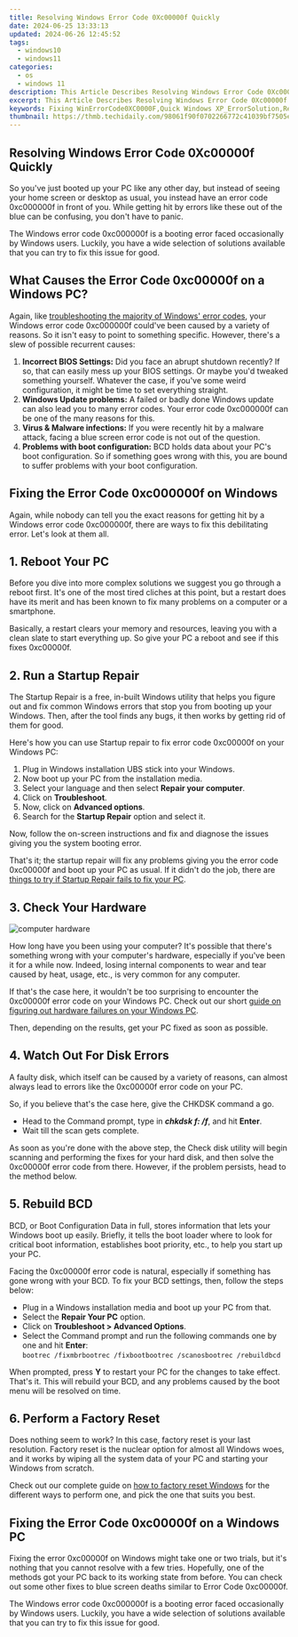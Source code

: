 ```yaml
---
title: Resolving Windows Error Code 0Xc00000f Quickly
date: 2024-06-25 13:33:13
updated: 2024-06-26 12:45:52
tags:
  - windows10
  - windows11
categories:
  - os
  - windows 11
description: This Article Describes Resolving Windows Error Code 0Xc00000f Quickly
excerpt: This Article Describes Resolving Windows Error Code 0Xc00000f Quickly
keywords: Fixing WinErrorCode0XC0000F,Quick Windows XP_ErrorSolution,Resolve XC ErrorWindows,Stop 0XC WinErrorQuickly,Correct Windows Code0XC,Fixing Windows ErrorXCFast,Resolving 0XC ErrorWinOS
thumbnail: https://thmb.techidaily.com/98061f90f0702266772c41039bf7505ea26afb88709675b4845f86d9c07123c1.jpg
---
```


## Resolving Windows Error Code 0Xc00000f Quickly

 So you've just booted up your PC like any other day, but instead of seeing your home screen or desktop as usual, you instead have an error code 0xc000000f in front of you. While getting hit by errors like these out of the blue can be confusing, you don't have to panic.

 The Windows error code 0xc000000f is a booting error faced occasionally by Windows users. Luckily, you have a wide selection of solutions available that you can try to fix this issue for good.

## What Causes the Error Code 0xc00000f on a Windows PC?

 Again, like [troubleshooting the majority of Windows' error codes](https://www.makeuseof.com/find-stop-codes-and-fix-windows-errors/), your Windows error code 0xc000000f could've been caused by a variety of reasons. So it isn't easy to point to something specific. However, there's a slew of possible recurrent causes:

1. **Incorrect BIOS Settings:** Did you face an abrupt shutdown recently? If so, that can easily mess up your BIOS settings. Or maybe you'd tweaked something yourself. Whatever the case, if you've some weird configuration, it might be time to set everything straight.
2. **Windows Update problems:** A failed or badly done Windows update can also lead you to many error codes. Your error code 0xc000000f can be one of the many reasons for this.
3. **Virus & Malware infections:** If you were recently hit by a malware attack, facing a blue screen error code is not out of the question.
4. **Problems with boot configuration:** BCD holds data about your PC's boot configuration. So if something goes wrong with this, you are bound to suffer problems with your boot configuration.

## Fixing the Error Code 0xc000000f on Windows

 Again, while nobody can tell you the exact reasons for getting hit by a Windows error code 0xc000000f, there are ways to fix this debilitating error. Let's look at them all.

## 1\. Reboot Your PC

 Before you dive into more complex solutions we suggest you go through a reboot first. It's one of the most tired cliches at this point, but a restart does have its merit and has been known to fix many problems on a computer or a smartphone.

 Basically, a restart clears your memory and resources, leaving you with a clean slate to start everything up. So give your PC a reboot and see if this fixes 0xc00000f.

## 2\. Run a Startup Repair

 The Startup Repair is a free, in-built Windows utility that helps you figure out and fix common Windows errors that stop you from booting up your Windows. Then, after the tool finds any bugs, it then works by getting rid of them for good.

 Here's how you can use Startup repair to fix error code 0xc00000f on your Windows PC:

1. Plug in Windows installation UBS stick into your Windows.
2. Now boot up your PC from the installation media.
3. Select your language and then select **Repair your computer**.
4. Click on **Troubleshoot**.
5. Now, click on **Advanced options**.
6. Search for the **Startup Repair** option and select it.

 Now, follow the on-screen instructions and fix and diagnose the issues giving you the system booting error.

 That's it; the startup repair will fix any problems giving you the error code 0xc00000f and boot up your PC as usual. If it didn't do the job, there are [things to try if Startup Repair fails to fix your PC](https://www.makeuseof.com/what-to-do-if-startup-repair-fails-to-repair-your-pc/).

## 3\. Check Your Hardware

![computer hardware](https://static1.makeuseofimages.com/wordpress/wp-content/uploads/2023/06/computer-hardware.jpg)

 How long have you been using your computer? It's possible that there's something wrong with your computer's hardware, especially if you've been it for a while now. Indeed, losing internal components to wear and tear caused by heat, usage, etc., is very common for any computer.

 If that's the case here, it wouldn't be too surprising to encounter the 0xc00000f error code on your Windows PC. Check out our short [guide on figuring out hardware failures on your Windows PC](https://www.makeuseof.com/tag/how-to-test-your-pc-for-failing-hardware/).

 Then, depending on the results, get your PC fixed as soon as possible.

## 4\. Watch Out For Disk Errors

 A faulty disk, which itself can be caused by a variety of reasons, can almost always lead to errors like the 0xc00000f error code on your PC.

 So, if you believe that's the case here, give the CHKDSK command a go.

* Head to the Command prompt, type in _**chkdsk f: /f**_, and hit **Enter**.
* Wait till the scan gets complete.

 As soon as you're done with the above step, the Check disk utility will begin scanning and performing the fixes for your hard disk, and then solve the 0xc00000f error code from there. However, if the problem persists, head to the method below.

## 5\. Rebuild BCD

 BCD, or Boot Configuration Data in full, stores information that lets your Windows boot up easily. Briefly, it tells the boot loader where to look for critical boot information, establishes boot priority, etc., to help you start up your PC.

 Facing the 0xc00000f error code is natural, especially if something has gone wrong with your BCD. To fix your BCD settings, then, follow the steps below:

* Plug in a Windows installation media and boot up your PC from that.
* Select the **Repair Your PC** option.
* Click on **Troubleshoot > Advanced Options**.
* Select the Command prompt and run the following commands one by one and hit **Enter**:  
`bootrec /fixmbrbootrec /fixbootbootrec /scanosbootrec /rebuildbcd`

 When prompted, press **Y** to restart your PC for the changes to take effect. That's it. This will rebuild your BCD, and any problems caused by the boot menu will be resolved on time.

## 6\. Perform a Factory Reset

 Does nothing seem to work? In this case, factory reset is your last resolution. Factory reset is the nuclear option for almost all Windows woes, and it works by wiping all the system data of your PC and starting your Windows from scratch.

 Check out our complete guide on [how to factory reset Windows](https://www.makeuseof.com/tag/4-ways-factory-reset-windows-computer/) for the different ways to perform one, and pick the one that suits you best.

## Fixing the Error Code 0xc00000f on a Windows PC

 Fixing the error 0xc00000f on Windows might take one or two trials, but it's nothing that you cannot resolve with a few tries. Hopefully, one of the methods got your PC back to its working state from before. You can check out some other fixes to blue screen deaths similar to Error Code 0xc00000f.

 The Windows error code 0xc000000f is a booting error faced occasionally by Windows users. Luckily, you have a wide selection of solutions available that you can try to fix this issue for good.
